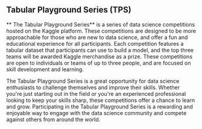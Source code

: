 ## Tabular Playground Series (TPS)

** The Tabular Playground Series** is a series of data science competitions hosted on the Kaggle platform. These competitions are designed to be more approachable for those who are new to data science, and offer a fun and educational experience for all participants. Each competition features a tabular dataset that participants can use to build a model, and the top three teams will be awarded Kaggle merchandise as a prize. These competitions are open to individuals or teams of up to three people, and are focused on skill development and learning.

The Tabular Playground Series is a great opportunity for data science enthusiasts to challenge themselves and improve their skills. Whether you're just starting out in the field or you're an experienced professional looking to keep your skills sharp, these competitions offer a chance to learn and grow. Participating in the Tabular Playground Series is a rewarding and enjoyable way to engage with the data science community and compete against others from around the world.
